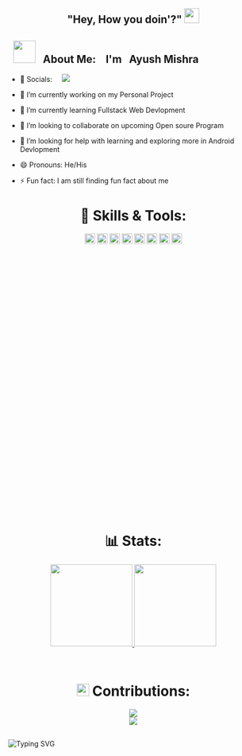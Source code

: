 <h2 align="center"> "Hey, How you doin'?" <img src="https://emojis.slackmojis.com/emojis/images/1531849430/4246/blob-sunglasses.gif?1531849430" width="30"/>  </h2>



## &nbsp;  <img src="https://github.com/TheDudeThatCode/TheDudeThatCode/blob/master/Assets/Developer.gif" width="45px"> &nbsp; About Me:   &nbsp;&nbsp;    I'm  &nbsp; Ayush Mishra 

- 🤝 Socials: &nbsp;&nbsp;&nbsp;  <a href="https://www.linkedin.com/in/ayush-b-m/">
      <img src="https://img.shields.io/badge/linkedin-0A66C2?&style=for-the-badge&logo=linkedin&logoColor=white"> </a>

- 🔭 I’m currently working on my Personal Project
- 🌱 I’m currently learning Fullstack Web Devlopment
- 👯 I’m looking to collaborate on upcoming Open soure Program
- 🤔 I’m looking for help with learning and exploring more in Android Devlopment
- 😄 Pronouns: He/His
- ⚡ Fun fact: I am still finding fun fact about me 


## <h1 align="center"> 🔧 Skills & Tools: </h1>

<p align="center">
<a href="https://www.python.org/" title="Python"><img src="https://github.com/get-icon/geticon/raw/master/icons/python.svg" alt="Python" width="21px" height="21px"></a>
<a href="https://en.wikipedia.org/wiki/C_(programming_language)" title="C"><img src="https://github.com/get-icon/geticon/raw/master/icons/c.svg" alt="C" width="21px" height="21px"></a>
<a href="https://isocpp.org/" title="C++"><img src="https://github.com/get-icon/geticon/raw/master/icons/c-plusplus.svg" alt="C++" width="21px" height="21px"></a>
<a href="https://www.w3.org/TR/html5/" title="HTML5"><img src="https://github.com/get-icon/geticon/raw/master/icons/html-5.svg" alt="HTML5" width="21px" height="21px"></a>
<a href="https://www.w3.org/TR/CSS/" title="CSS3"><img src="https://github.com/get-icon/geticon/raw/master/icons/css-3.svg" alt="CSS3" width="21px" height="21px"></a>
<a href="https://developer.mozilla.org/en-US/docs/Web/JavaScript" title="JavaScript"><img src="https://github.com/get-icon/geticon/raw/master/icons/javascript.svg" alt="JavaScript" width="21px" height="21px"></a>
<a href="https://code.visualstudio.com/" title="Visual Studio Code"><img src="https://github.com/get-icon/geticon/raw/master/icons/visual-studio-code.svg" alt="Visual Studio Code" width="21px" height="21px"></a>
<a href="https://git-scm.com/" title="Git"><img src="https://github.com/get-icon/geticon/raw/master/icons/git-icon.svg" alt="Git" width="21px" height="21px"></a>
<svg viewBox="0 0 128 128">
</p>
<br />


<h1 align="center"> 📊 Stats: </h1>

<p align="center">
  <a href="https://github.com/anuraghazra/github-readme-stats">
    <img src="https://github-readme-stats.vercel.app/api?username=ayush-sleeping&show_icons=true&bg_color=0d1117&text_color=FFF&border_color=444" height="165">
  </a>
  <a href="https://github.com/anuraghazra/github-readme-stats">
    <img src="https://github-readme-stats.vercel.app/api/top-langs/?username=ayush-sleeping&layout=compact&bg_color=0d1117&text_color=FFF&border_color=444"  height="165">
  </a>
</p>
<br />
  
<h1 align="center"> <img src='https://media1.giphy.com/media/du3J3cXyzhj75IOgvA/giphy.gif?cid=ecf05e47x2g034i9pzwtzzsd3xgg2w9nr94t4tflbbgo3008&rid=giphy.gif' width='25px'>  Contributions: </h1>
<p align="center">
  <a href="https://git.io/streak-stats">
    <img src="http://github-readme-streak-stats.herokuapp.com?user=ayush-sleeping&theme=react&background=0d1117&border=666">
  </a>
  <br>
  <a href="https://github.com/Ashutosh00710/github-readme-activity-graph">
    <img src="https://activity-graph.herokuapp.com/graph?username=ayush-sleeping&theme=react-dark&hide_border=true">
  </a>
</p>


  
## 
![Typing SVG](https://readme-typing-svg.herokuapp.com?width=640&lines=Checkout+my+Projects......)

  






